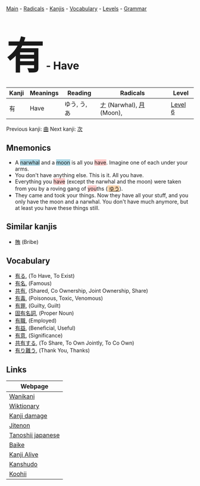 <style> bigfont {font-size: 100px}</style>
[Main](../README.md) -
[Radicals](../radicals.md) -
[Kanjis](../kanjis.md) -
[Vocabulary](../vocabulary.md) -
[Levels](../levels.md) -
[Grammar](../grammar.md)
# <bigfont> 有</bigfont> - Have 

| Kanji | Meanings | Reading | Radicals | Level |
| --- | --- | --- | --- | --- |
| 有 | Have | ゆう, う, あ | [ナ](../radicals/ナ.md) (Narwhal), [月](../radicals/月.md) (Moon),  | [Level 6](../levels/wk_level6.md) |

Previous kanji: [曲](曲.md) Next kanji: [次](次.md) 

## Mnemonics
 * A <span style="background-color:#ADD8E6"> narwhal</span> and a <span style="background-color:#ADD8E6"> moon</span> is all you <span style="background-color:#ffcccb"> have</span>. Imagine one of each under your arms.
* You don't have anything else. This is it. All you have. 
* Everything you <span style="background-color:#ffcccb"> have</span> (except the narwhal and the moon) were taken from you by a roving gang of <span style="background-color:#ffcccb"> you</span>ths (<span style="background-color:#fed8b1"> [ゆう](https://jisho.org/search/ゆう)</span>).
* They came and took your things. Now they have all your stuff, and you only have the moon and a narwhal. You don't have much anymore, but at least you have these things still.


## Similar kanjis
 * [賄](賄.md) (Bribe)


## Vocabulary
 * [有る](../vocabulary/有.md), (To Have, To Exist)
* [有名](../vocabulary/有.md), (Famous)
* [共有](../vocabulary/有.md), (Shared, Co Ownership, Joint Ownership, Share)
* [有毒](../vocabulary/有.md), (Poisonous, Toxic, Venomous)
* [有罪](../vocabulary/有.md), (Guilty, Guilt)
* [固有名詞](../vocabulary/有.md), (Proper Noun)
* [有職](../vocabulary/有.md), (Employed)
* [有益](../vocabulary/有.md), (Beneficial, Useful)
* [有意](../vocabulary/有.md), (Significance)
* [共有する](../vocabulary/有.md), (To Share, To Own Jointly, To Co Own)
* [有り難う](../vocabulary/有.md), (Thank You, Thanks)



## Links 

| Webpage |
| --- |
| [Wanikani          ](https://www.wanikani.com/kanji/有) |
| [Wiktionary        ](https://en.wiktionary.org/wiki/有) |
| [Kanji damage      ](http://www.kanjidamage.com/kanji/search?utf8=✓&q=有) |
| [Jitenon           ](https://jitenon.com/kanji/有) |
| [Tanoshii japanese ](https://www.tanoshiijapanese.com/dictionary/kanji.cfm?k=有) |
| [Baike             ](https://baike.baidu.com/item/有) |
| [Kanji Alive       ](https://app.kanjialive.com/有) |
| [Kanshudo          ](https://www.kanshudo.com/searchmn?q=有) |
| [Koohii            ](https://kanji.koohii.com/study/kanji/有) |
